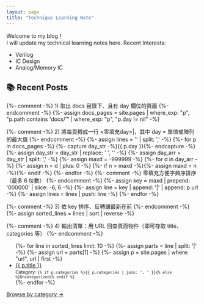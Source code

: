 ```yaml
---
layout: page
title: "Technique Learning Note"
---
```


Welcome to my blog！  
I will update my technical learning notes here.
Recent Interests:
* Verilog 
* IC Design
* Analog/Memory IC

## 📚 Recent Posts

{%- comment -%} 1) 取出 docs 目錄下、且有 day 欄位的頁面 {%- endcomment -%}
{%- assign docs_pages = site.pages | where_exp: "p", "p.path contains 'docs/'" | where_exp: "p", "p.day != nil" -%}

{%- comment -%} 2) 將每頁轉成一行 <零填充day>|<url>，其中 day = 單值或陣列的最大值 {%- endcomment -%}
{%- assign lines = '' | split: ',' -%}
{%- for p in docs_pages -%}
  {%- capture day_str -%}{{ p.day }}{%- endcapture -%}
  {%- assign day_str = day_str | replace: ' ', '' -%}
  {%- assign day_arr = day_str | split: ',' -%}
  {%- assign maxd = -999999 -%}
  {%- for d in day_arr -%}
    {%- assign n = d | plus: 0 -%}
    {%- if n > maxd -%}{%- assign maxd = n -%}{%- endif -%}
  {%- endfor -%}
  {%- comment -%} 零填充方便字典序排序（最多 6 位數） {%- endcomment -%}
  {%- assign key = maxd | prepend: '000000' | slice: -6, 6 -%}
  {%- assign line = key | append: '|' | append: p.url -%}
  {%- assign lines = lines | push: line -%}
{%- endfor -%}

{%- comment -%} 3) 依 key 排序、反轉讓最新在前 {%- endcomment -%}
{%- assign sorted_lines = lines | sort | reverse -%}

{%- comment -%} 4) 輸出清單：用 URL 回查頁面物件（即可存取 title、categories 等） {%- endcomment -%}
<ul>
{%- for line in sorted_lines limit: 10 -%}
  {%- assign parts = line | split: '|' -%}
  {%- assign url = parts[1] -%}
  {%- assign p = site.pages | where: "url", url | first -%}
  <li>
    <a href="{{ p.url | relative_url }}">{{ p.title }}</a><br/>
    <small>Category:
      <code>{% if p.categories %}{{ p.categories | join: ', ' }}{% else %}Uncategorized{% endif %}</code>
    </small>
  </li>
{%- endfor -%}
</ul>

<p><a href="{{ '/categories/' | relative_url }}">Browse by category →</a></p>
